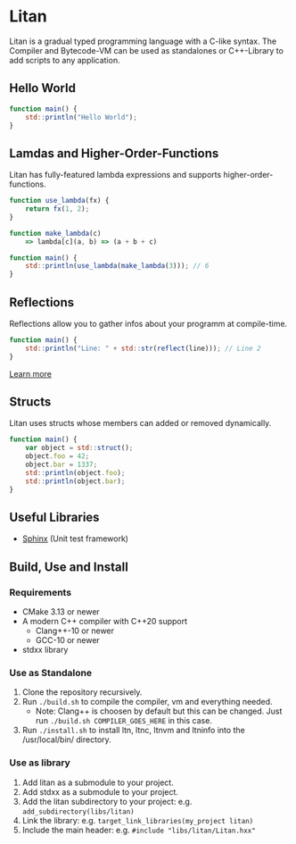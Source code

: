 # Litan

Litan is a gradual typed programming language with a C-like syntax.
The Compiler and Bytecode-VM can be used as standalones or C++-Library to add scripts to any application.

## Hello World

```js
function main() {
    std::println("Hello World");
}
```

## Lamdas and Higher-Order-Functions

Litan has fully-featured lambda expressions and supports higher-order-functions.

```js
function use_lambda(fx) {
    return fx(1, 2);
}

function make_lambda(c) 
    => lambda[c](a, b) => (a + b + c)

function main() {
    std::println(use_lambda(make_lambda(3))); // 6
}
```

## Reflections

Reflections allow you to gather infos about your programm at compile-time.

```js
function main() {
    std::println("Line: " + std::str(reflect(line))); // Line 2
}
```

[Learn more](/doc/language/Reflection.md)

## Structs

Litan uses structs whose members can added or removed dynamically.

```js
function main() {
    var object = std::struct();
    object.foo = 42;
    object.bar = 1337;
    std::println(object.foo);
    std::println(object.bar);
}
```

## Useful Libraries

- [Sphinx](https://github.com/JeneLitsch/Sphinx) (Unit test framework)

## Build, Use and Install

### Requirements

- CMake 3.13 or newer
- A modern C++ compiler with C++20 support
  - Clang++-10 or newer
  - GCC-10 or newer
- stdxx library

### Use as Standalone

1. Clone the repository recursively.
2. Run `./build.sh` to compile the compiler, vm and everything needed. 
   - Note: Clang++ is choosen by default but this can be changed.
Just run `./build.sh COMPILER_GOES_HERE` in this case.
3. Run `./install.sh` to install ltn, ltnc, ltnvm and ltninfo into the /usr/local/bin/ directory.

### Use as library

1. Add litan as a submodule to your project.
2. Add stdxx as a submodule to your project.
3. Add the litan subdirectory to your project: e.g. `add_subdirectory(libs/litan)`
4. Link the library: e.g. `target_link_libraries(my_project litan)`
5. Include the main header: e.g. `#include "libs/litan/Litan.hxx"`

